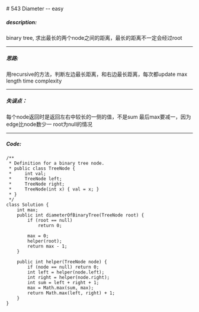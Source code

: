 \# 543 Diameter -- easy
##### description:
binary tree, 求出最长的两个node之间的距离，最长的距离不一定会经过root
****************
##### 思路:
用recursive的方法，判断左边最长距离，和右边最长距离，每次都update max length
time complexity
**********
##### 失误点：
每个node返回时是返回左右中较长的一侧的值，不是sum
最后max要减一，因为edge比node数少一
root为null的情况
********
##### Code:
```
/**
 * Definition for a binary tree node.
 * public class TreeNode {
 *     int val;
 *     TreeNode left;
 *     TreeNode right;
 *     TreeNode(int x) { val = x; }
 * }
 */
class Solution {
    int max;
    public int diameterOfBinaryTree(TreeNode root) {
        if (root == null)
            return 0;

        max = 0;
        helper(root);
        return max - 1;
    }

    public int helper(TreeNode node) {
        if (node == null) return 0;
        int left = helper(node.left);
        int right = helper(node.right);
        int sum = left + right + 1;
        max = Math.max(sum, max);
        return Math.max(left, right) + 1;
    }
}
```
